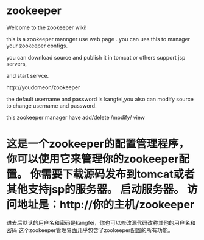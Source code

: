 # zookeeper

Welcome to the zookeeper wiki!

this is a zookeeper mannger use web page . you can ues this to manager your zookeeper configs.

you can download source and publish it in tomcat or others support jsp servers,

and start servce.

http://youdomeon/zookeeper

the default username and password is kangfei,you also can modify source to change username and password.

this zookeeper manager have add/delete /modify/ view

# 这是一个zookeeper的配置管理程序， 你可以使用它来管理你的zookeeper配置。 你需要下载源码发布到tomcat或者其他支持jsp的服务器。 启动服务器。 访问地址是：http://你的主机/zookeeper

进去后默认的用户名和密码是kangfei，你也可以修改源代码改称其他的用户名和密码 这个zookeeper管理界面几乎包含了zookeeper配置的所有功能。
